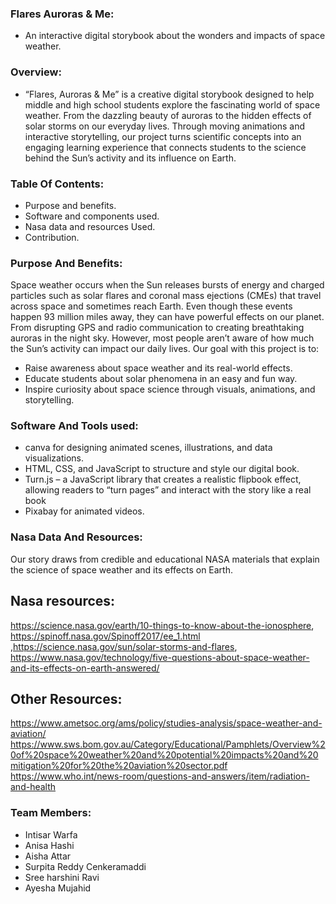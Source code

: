 ### Flares Auroras & Me:
- An interactive digital storybook about the wonders and impacts of space weather.

### Overview:
- “Flares, Auroras & Me” is a creative digital storybook designed to help middle and high school students explore the fascinating world of space weather. From the dazzling beauty of auroras to the hidden effects of solar storms on our everyday lives.
Through moving animations and interactive storytelling, our project turns scientific concepts into an engaging learning experience that connects students to the science behind the Sun’s activity and its influence on Earth.

### Table Of Contents:
- Purpose and benefits.
- Software and components used.
- Nasa data and resources Used.
- Contribution.

### Purpose And Benefits:
Space weather occurs when the Sun releases bursts of energy and charged particles  such as solar flares and coronal mass ejections (CMEs)  that travel across space and sometimes reach Earth.
Even though these events happen 93 million miles away, they can have powerful effects on our planet. From disrupting GPS and radio communication to creating breathtaking auroras in the night sky.
However, most people aren’t aware of how much the Sun’s activity can impact our daily lives.
Our goal with this project is to:
- Raise awareness about space weather and its real-world effects.
- Educate students about solar phenomena in an easy and fun way.
- Inspire curiosity about space science through visuals, animations, and storytelling.

### Software And Tools used:
- canva for designing animated scenes, illustrations, and data visualizations.
- HTML, CSS, and JavaScript  to structure and style our digital book.
- Turn.js – a JavaScript library that creates a realistic flipbook effect, allowing readers to “turn pages” and interact with the story like a real book
- Pixabay for animated videos.

### Nasa Data And Resources:
Our story draws from credible and educational NASA materials that explain the science of space weather and its effects on Earth.
## Nasa resources: 
https://science.nasa.gov/earth/10-things-to-know-about-the-ionosphere, https://spinoff.nasa.gov/Spinoff2017/ee_1.html ,https://science.nasa.gov/sun/solar-storms-and-flares, https://www.nasa.gov/technology/five-questions-about-space-weather-and-its-effects-on-earth-answered/

## Other Resources:
https://www.ametsoc.org/ams/policy/studies-analysis/space-weather-and-aviation/ 
https://www.sws.bom.gov.au/Category/Educational/Pamphlets/Overview%20of%20space%20weather%20and%20potential%20impacts%20and%20mitigation%20for%20the%20aviation%20sector.pdf 
https://www.who.int/news-room/questions-and-answers/item/radiation-and-health

### Team Members:
- Intisar Warfa
- Anisa Hashi
- Aisha Attar
- Surpita Reddy Cenkeramaddi
- Sree harshini Ravi
- Ayesha Mujahid

  
